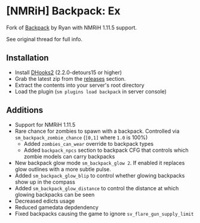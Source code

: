# [NMRiH] Backpack: Ex
Fork of [Backpack](https://forums.alliedmods.net/showthread.php?t=308217) by Ryan with NMRiH 1.11.5 support.

See original thread for full info.

## Installation
- Install [DHooks2](https://github.com/peace-maker/DHooks2) (2.2.0-detours15 or higher)
- Grab the latest zip from the [releases](https://github.com/dysphie/nmrih-backpack-ex/releases) section.
- Extract the contents into your server's root directory
- Load the plugin (`sm plugins load backpack` in server console)

## Additions
 
- Support for NMRiH 1.11.5
- Rare chance for zombies to spawn with a backpack. Controlled via `sm_backpack_zombie_chance` (`[0,1]` where `1.0` is 100%)
	- Added `zombies_can_wear` override to backpack types
	- Added `backpack_npcs` section to backpack CFG that controls which zombie models can carry backpacks
- New backpack glow mode `sm_backpack_glow 2`. If enabled it replaces glow outlines with a more subtle pulse.
- Added `sm_backpack_glow_blip` to control whether glowing backpacks show up in the compass
- Added `sm_backpack_glow_distance` to control the distance at which glowing backpacks can be seen
- Decreased edicts usage
- Reduced gamedata depdendency
- Fixed backpacks causing the game to ignore `sv_flare_gun_supply_limit`
	
